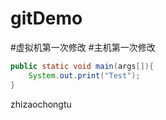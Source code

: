 # gitDemo
#虚拟机第一次修改
#主机第一次修改
```java
public static void main(args[]){
	System.out.print("Test");
}
```
zhizaochongtu
